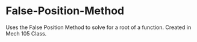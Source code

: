 # False-Position-Method
Uses the False Position Method to solve for a root of a function.
Created in Mech 105 Class.
